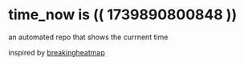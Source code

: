 # time_now is (( 1739890800848 ))

an automated repo that shows the currnent time

inspired by [breakingheatmap](https://github.com/breakingheatmap/breakingheatmap)